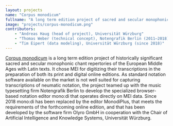 ```yaml
---
layout: projects
name: "Corpus monodicum"
fullname: "A long term edition project of sacred and secular monophonic repertories of the European Middle Ages with Latin texts"
image: "projects/corpus-monodicum.png"
contributors: 
    - "Andreas Haug (head of project), Universität Würzburg"
    - "Thomas Weber (technical concept), Notengrafik Berlin (2011–2018)"
    - "Tim Eipert (data modeling), Universität Würzburg (since 2018)"
---
```

[Corpus monodicum](http://www.musikwissenschaft.uni-wuerzburg.de/forschung/corpus_monodicum/) is a long term edition project of historically significant sacred and secular monophonic chant repertories of the European Middle Ages with Latin texts. It chose MEI for digitizing their transcriptions in the preparation of both its print and digital online editions. As standard notation software available on the market is not well suited for capturing transcriptions of neumatic notation, the project teamed up with the music typesetting firm Notengrafik Berlin to develop the specialized browser-based notation editor mono:di that operates directly on MEI data. Since 2018 mono:di has been replaced by the editor MonodiPlus, that meets the requirements of the forthcoming online edition, and that has been developed by the software firm Olyro GmbH in cooperation with the Chair of Artificial Intelligence and Knowledge Systems, Universität Würzburg.
